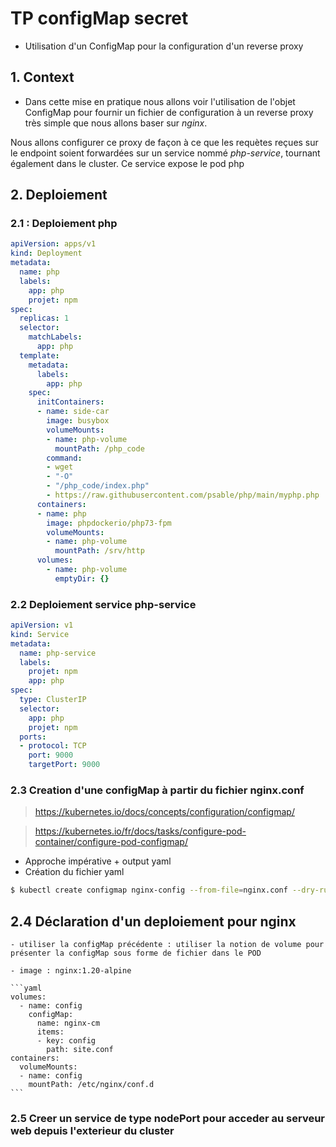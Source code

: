 # TP configMap secret


- Utilisation d'un ConfigMap pour la configuration d'un reverse proxy

## 1. Context

- Dans cette mise en pratique nous allons voir l'utilisation de l'objet ConfigMap pour fournir un fichier de configuration à un reverse proxy très simple que nous allons baser sur *nginx*.

Nous allons configurer ce proxy de façon à ce que les requètes reçues sur le endpoint  soient forwardées sur un service nommé *php-service*, tournant également dans le cluster. Ce service expose le pod php

## 2. Deploiement 

### 2.1 : Deploiement php

```yaml
apiVersion: apps/v1
kind: Deployment
metadata:
  name: php
  labels:
    app: php
    projet: npm
spec:
  replicas: 1
  selector:
    matchLabels:
      app: php
  template:
    metadata:
      labels:
        app: php
    spec:
      initContainers:
      - name: side-car
        image: busybox
        volumeMounts:
        - name: php-volume
          mountPath: /php_code
        command:
        - wget
        - "-O"
        - "/php_code/index.php"
        - https://raw.githubusercontent.com/psable/php/main/myphp.php
      containers:
      - name: php
        image: phpdockerio/php73-fpm
        volumeMounts:
        - name: php-volume
          mountPath: /srv/http
      volumes:
        - name: php-volume
          emptyDir: {}
```

### 2.2 Deploiement service php-service

```yaml
apiVersion: v1
kind: Service
metadata:
  name: php-service
  labels:
    projet: npm
    app: php
spec:
  type: ClusterIP
  selector:
    app: php
    projet: npm
  ports:
  - protocol: TCP
    port: 9000
    targetPort: 9000
```

### 2.3 Creation d'une configMap à partir du fichier nginx.conf

> https://kubernetes.io/docs/concepts/configuration/configmap/

> https://kubernetes.io/fr/docs/tasks/configure-pod-container/configure-pod-configmap/

- Approche impérative + output yaml
- Création du fichier yaml

```bash
$ kubectl create configmap nginx-config --from-file=nginx.conf --dry-run=client -o yaml > cm-nginx.yaml
```


## 2.4 Déclaration d'un deploiement pour nginx

    - utiliser la configMap précédente : utiliser la notion de volume pour présenter la configMap sous forme de fichier dans le POD

    - image : nginx:1.20-alpine

    ```yaml
    volumes:
      - name: config
        configMap:
          name: nginx-cm
          items:
          - key: config
            path: site.conf
    containers:
      volumeMounts:
      - name: config
        mountPath: /etc/nginx/conf.d
    ```

### 2.5 Creer un service de type nodePort pour acceder au serveur web depuis l'exterieur du cluster